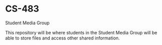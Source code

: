 # CS-483
Student Media Group

This repository will be where students in the Student Media Group will be able to store files and access other shared information. 
